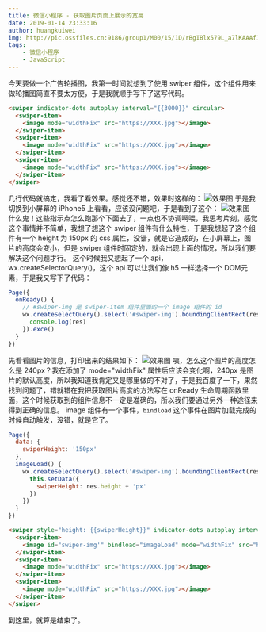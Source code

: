 ```yaml
---
title: 微信小程序 - 获取图片页面上展示的宽高
date: 2019-01-14 23:33:16
author: huangkuiwei
img: http://pic.ossfiles.cn:9186/group1/M00/15/1D/rBgIBlx579L_a7lKAAAf12qXaR0168.jpg
tags: 
    - 微信小程序
    - JavaScript
---
```

今天要做一个广告轮播图，我第一时间就想到了使用 swiper 组件，这个组件用来做轮播图简直不要太方便，于是我就顺手写下了这写代码。
```html
<swiper indicator-dots autoplay interval="{{3000}}" circular>
  <swiper-item>
    <image mode="widthFix" src="https://XXX.jpg"></image>
  </swiper-item>
  <swiper-item>
    <image mode="widthFix" src="https://XXX.jpg"></image>
  </swiper-item>
  <swiper-item>
    <image mode="widthFix" src="https://XXX.jpg"></image>
  </swiper-item>
</swiper>
```
几行代码就搞定，我看了看效果。感觉还不错，效果时这样的：
![效果图](/medias/postimages/14.gif "效果图")
于是我切换到小屏幕的 iPhone5 上看看，应该没问题吧，于是看到了这个：
![效果图](/medias/postimages/15.gif "效果图")
什么鬼！这些指示点怎么跑那个下面去了，一点也不协调啊喂，我思考片刻，感觉这个事情并不简单，我想了想这个 swiper 组件有什么特性，于是我想起了这个组件有一个 height 为 150px 的 css 属性，没错，就是它造成的，在小屏幕上，图片的高度会变小，但是 swiper 组件时固定的，就会出现上面的情况，所以我们要解决这个问题才行。
这个时候我又想起了一个 api，wx.createSelectorQuery()，这个 api 可以让我们像 h5 一样选择一个 DOM元素，于是我又写下了代码：
```javascript
Page({
  onReady() {
    // #swiper-img 是 swiper-item 组件里面的一个 image 组件的 id
    wx.createSelectQuery().select('#swiper-img').boundingClientRect(res => {
      console.log(res)
    }).exce()
  }
})
```
先看看图片的信息，打印出来的结果如下：
![效果图](/medias/postimages/16.png "效果图")
咦，怎么这个图片的高度怎么是 240px？我在添加了 mode="widthFix" 属性后应该会变化啊，240px 是图片的默认高度，所以我知道我肯定又是哪里做的不对了，于是我百度了一下，果然找到问题了，错就错在我把获取图片高度的方法写在 onReady 生命周期函数里面，这个时候获取到的组件信息不一定是准确的，所以我们要通过另外一种途径来得到正确的信息。
image 组件有一个事件，`bindload` 这个事件在图片加载完成的时候自动触发，没错，就是它了。
```javascript
Page({
  data: {
    swiperHeight: '150px'
  },
  imageLoad() {
    wx.createSelectQuery().select('#swiper-img').boundingClientRect(res => {
      this.setData({
        swiperHeight: res.height + 'px'
      })
    })
  }
})
```
```html
<swiper style="height: {{swiperHeight}}" indicator-dots autoplay interval="{{3000}}" circular>
  <swiper-item>
    <image id="swiper-img'" bindload="imageLoad" mode="widthFix" src="https://XXX.jpg"></image>
  </swiper-item>
  <swiper-item>
    <image mode="widthFix" src="https://XXX.jpg"></image>
  </swiper-item>
  <swiper-item>
    <image mode="widthFix" src="https://XXX.jpg"></image>
  </swiper-item>
</swiper>
```
到这里，就算是结束了。